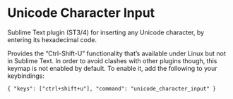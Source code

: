 # Unicode Character Input

Sublime Text plugin (ST3/4) for inserting any Unicode character,
by entering its hexadecimal code.

Provides the “Ctrl-Shift-U” functionality that’s available under Linux but not in Sublime Text. In order to avoid clashes with other plugins though, this keymap is not enabled by default. To enable it, add the following to your keybindings:

    { "keys": ["ctrl+shift+u"], "command": "unicode_character_input" }

